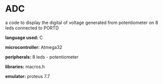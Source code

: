 # ADC
a code to display the digital of voltage generated from potentiometer on 8 leds connected to PORTD

**language used:** C

**microcontroller:** Atmega32

**peripherals:** 8 leds - potentiometer

**libraries:** macros.h

**emulator:** proteus 7.7
